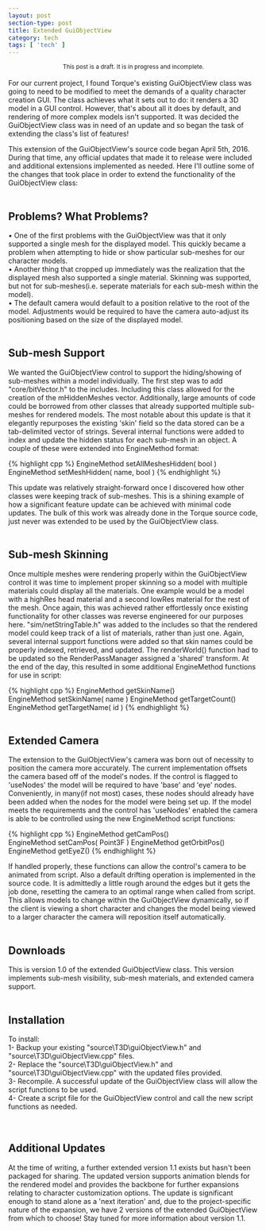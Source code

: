 ```yaml
---
layout: post
section-type: post
title: Extended GuiObjectView 
category: tech
tags: [ 'tech' ]
---
```

<center><small>This post is a draft. It is in progress and incomplete.</small></center>
<br>
For our current project, I found Torque's existing GuiObjectView class was going to need to be modified to meet the demands of a quality character creation GUI. The class achieves what it sets out to do: it renders a 3D model in a GUI control. However, that's about all it does by default, and rendering of more complex models isn't supported. It was decided the GuiObjectView class was in need of an update and so began the task of extending the class's list of features! 

This extension of the GuiObjectView's source code began April 5th, 2016. During that time, any official updates that made it to release were included and additional extensions implemented as needed. Here I'll outline some of the changes that took place in order to extend the functionality of the GuiObjectView class:
<br>
<br>
<h2>Problems? What Problems?</h2>
• One of the first problems with the GuiObjectView was that it only supported a single mesh for the displayed model. This quickly became a problem when attempting to hide or show particular sub-meshes for our character models.<br>
• Another thing that cropped up immediately was the realization that the displayed mesh also supported a single material. Skinning was supported, but not for sub-meshes(i.e. seperate materials for each sub-mesh within the model).<br>
• The default camera would default to a position relative to the root of the model. Adjustments would be required to have the camera auto-adjust its positioning based on the size of the displayed model.
<br>
<br>
<h2>Sub-mesh Support</h2>
We wanted the GuiObjectView control to support the hiding/showing of sub-meshes within a model individually. The first step was to add "core/bitVector.h" to the includes. Including this class allowed for the creation of the mHiddenMeshes vector. Additionally, large amounts of code could be borrowed from other classes that already supported multiple sub-meshes for rendered models. The most notable about this update is that it elegantly repurposes the existing 'skin' field so the data stored can be a tab-delimited vector of strings. Several internal functions were added to index and update the hidden status for each sub-mesh in an object. A couple of these were extended into EngineMethod format:

{% highlight cpp %}
EngineMethod setAllMeshesHidden( bool ) 
EngineMethod setMeshHidden( name, bool ) 
{% endhighlight %}

This update was relatively straight-forward once I discovered how other classes were keeping track of sub-meshes. This is a shining example of how a significant feature update can be achieved with minimal code updates. The bulk of this work was already done in the Torque source code, just never was extended to be used by the GuiObjectView class.
<br>
<br>
<h2>Sub-mesh Skinning</h2>
Once multiple meshes were rendering properly within the GuiObjectView control it was time to implement proper skinning so a model with multiple materials could display all the materials. One example would be a model with a highRes head material and a second lowRes material for the rest of the mesh. Once again, this was achieved rather effortlessly once existing functionality for other classes was reverse engineered for our purposes here. "sim/netStringTable.h" was added to the includes so that the rendered model could keep track of a list of materials, rather than just one. Again, several internal support functions were added so that skin names could be properly indexed, retrieved, and updated. The renderWorld() function had to be updated so the RenderPassManager assigned a 'shared' transform. At the end of the day, this resulted in some additional EngineMethod functions for use in script:

{% highlight cpp %}
EngineMethod getSkinName()  
EngineMethod setSkinName( name ) 
EngineMethod getTargetCount()
EngineMethod getTargetName( id )
{% endhighlight %}
<br>
<br>
<h2>Extended Camera</h2>
The extension to the GuiObjectView's camera was born out of necessity to position the camera more accurately. The current implementation offsets the camera based off of the model's nodes. If the control is flagged to 'useNodes' the model will be required to have 'base' and 'eye' nodes. Conveniently, in many(if not most) cases, these nodes should already have been added when the nodes for the model were being set up. If the model meets the requirements and the control has 'useNodes' enabled the camera is able to be controlled using the new EngineMethod script functions:

{% highlight cpp %}
EngineMethod getCamPos()   
EngineMethod setCamPos( Point3F ) 
EngineMethod getOrbitPos()
EngineMethod getEyeZ() 
{% endhighlight %}

If handled properly, these functions can allow the control's camera to be animated from script. Also a default drifting operation is implemented in the source code. It is admittedly a little rough around the edges but it gets the job done, resetting the camera to an optimal range when called from script. This allows models to change within the GuiObjectView dynamically, so if the client is viewing a short character and changes the model being viewed to a larger character the camera will reposition itself automatically.
<br>
<br>
<h2>Downloads</h2>
This is version 1.0 of the extended GuiObjectView class. This version implements sub-mesh visibility, sub-mesh materials, and extended camera support.   
<br>
<br>
<h2>Installation</h2>
To install:<br>
1- Backup your existing "source\T3D\guiObjectView.h" and "source\T3D\guiObjectView.cpp" files.<br>
2- Replace the "source\T3D\guiObjectView.h" and "source\T3D\guiObjectView.cpp" with the updated files provided.<br>
3- Recompile. A successful update of the GuiObjectView class will allow the script functions to be used.<br>
4- Create a script file for the GuiObjectView control and call the new script functions as needed. <br>
<br>
<br>
<h2>Additional Updates</h2>
At the time of writing, a further extended version 1.1 exists but hasn't been packaged for sharing. The updated version supports animation blends for the rendered model and provides the backbone for further expansions relating to character customization options. The update is significant enough to stand alone as a 'next iteration' and, due to the project-specific nature of the expansion, we have 2 versions of the extended GuiObjectView from which to choose! Stay tuned for more information about version 1.1.
